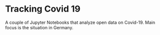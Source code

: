 # Tracking Covid 19

A couple of Jupyter Notebooks that analyze open data on Covid-19.
Main focus is the situation in Germany.
